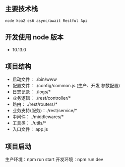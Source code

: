 ## 主要技术栈 

```
node koa2 es6 async/await Restful Api
```

## 开发使用 node 版本
 * 10.13.0
 
 
## 项目结构
 * 启动文件： ./bin/www
 * 配置文件： ./config/common.js (生产、开发 参数配置)
 * 日志记录： ./logs/*
 * 业务逻辑： ./rest/controller/*
 * 路由： ./rest/routers/*
 * 业务支持(服务)：./rest/service/*
 * 中间件：   ./middlewares/*
 * 工具类：   ./utils/*
 * 入口文件： app.js
 
 
 ## 项目启动
 生产环境：npm run start
 开发环境：npm run dev
 